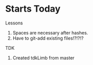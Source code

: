 # Starts Today

Lessons
1. Spaces are necessary after hashes.
2. Have to git-add existing files!?!?!?

TDK
1. Created tdkLimb from master